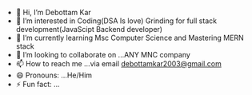 - 👋 Hi, I’m Debottam Kar
- 👀 I’m interested in Coding(DSA Is love) Grinding for full stack development(JavaScipt Backend developer)
- 🌱 I’m currently learning Msc Computer Science and Mastering MERN stack
- 💞️ I’m looking to collaborate on ...ANY MNC company
- 📫 How to reach me ...via email debottamkar2003@gmail.com
- 😄 Pronouns: ...He/Him
- ⚡ Fun fact: ...

<!---
Debottam2003/Debottam2003 is a ✨ special ✨ repository because its `README.md` (this file) appears on your GitHub profile.
You can click the Preview link to take a look at your changes.
--->
